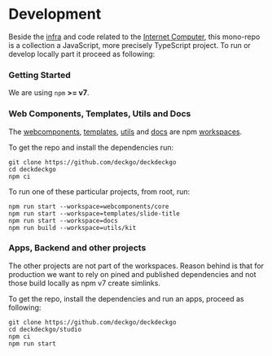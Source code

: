 # Development

Beside the [infra](https://github.com/deckgo/deckdeckgo/tree/main/infra) and code related to the [Internet Computer](https://dfinity.org/), this mono-repo is a collection a JavaScript, more precisely TypeScript project. To run or develop locally part it proceed as following:

### Getting Started

We are using `npm` **>= v7**.

### Web Components, Templates, Utils and Docs

The [webcomponents](https://github.com/deckgo/deckdeckgo/tree/main/webcomponents), [templates](https://github.com/deckgo/deckdeckgo/tree/main/templates), [utils](https://github.com/deckgo/deckdeckgo/tree/main/templates) and [docs](https://github.com/deckgo/deckdeckgo/tree/main/templates) are npm [workspaces](https://docs.npmjs.com/cli/v7/using-npm/workspaces/).

To get the repo and install the dependencies run:

```
git clone https://github.com/deckgo/deckdeckgo
cd deckdeckgo
npm ci
```

To run one of these particular projects, from root, run:

```
npm run start --workspace=webcomponents/core
npm run start --workspace=templates/slide-title
npm run start --workspace=docs
npm run build --workspace=utils/kit
```

### Apps, Backend and other projects

The other projects are not part of the workspaces. Reason behind is that for production we want to rely on pined and published dependencies and not those build locally as npm v7 create simlinks.

To get the repo, install the dependencies and run an apps, proceed as following:

```
git clone https://github.com/deckgo/deckdeckgo
cd deckdeckgo/studio
npm ci
npm run start
```
